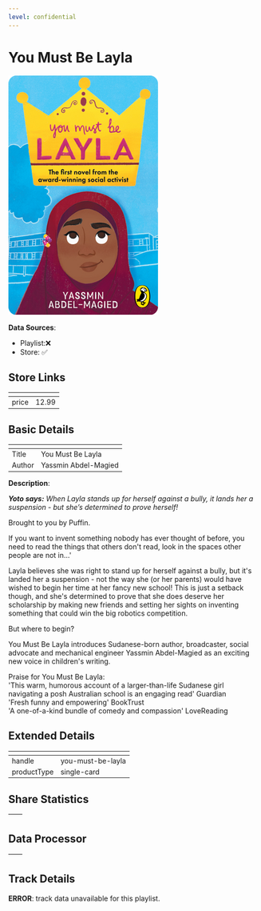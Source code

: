 ```yaml
---
level: confidential
---
```

# You Must Be Layla

![card_[9Yd2O].png](../../img/cards/card_[9Yd2O].png)

**Data Sources**: 

- Playlist:❌
- Store: ✅


## Store Links

| <!-- --> | <!-- --> |
| - | - |
| price | 12.99 |


## Basic Details

| <!-- --> | <!-- --> |
| - | - |
| Title | You Must Be Layla |
| Author | Yassmin Abdel-Magied |

**Description**:

_**Yoto says:** When Layla stands up for herself against a bully, it lands her a suspension - but she’s determined to prove herself!_

Brought to you by Puffin.  
  
If you want to invent something nobody has ever thought of before, you need to read the things that others don't read, look in the spaces other people are not in...'  
  
Layla believes she was right to stand up for herself against a bully, but it's landed her a suspension - not the way she (or her parents) would have wished to begin her time at her fancy new school! This is just a setback though, and she's determined to prove that she does deserve her scholarship by making new friends and setting her sights on inventing something that could win the big robotics competition.  
  
But where to begin?  
  
You Must Be Layla introduces Sudanese-born author, broadcaster, social advocate and mechanical engineer Yassmin Abdel-Magied as an exciting new voice in children's writing.  
  
Praise for You Must Be Layla:  
'This warm, humorous account of a larger-than-life Sudanese girl navigating a posh Australian school is an engaging read' Guardian  
'Fresh funny and empowering' BookTrust  
'A one-of-a-kind bundle of comedy and compassion' LoveReading


## Extended Details

| <!-- --> | <!-- --> |
| - | - |
| handle | you-must-be-layla |
| productType | single-card |


## Share Statistics

| <!-- --> | <!-- --> |
| - | - |


## Data Processor

| <!-- --> | <!-- --> |
| - | - |


## Track Details

**ERROR**: track data unavailable for this playlist.
